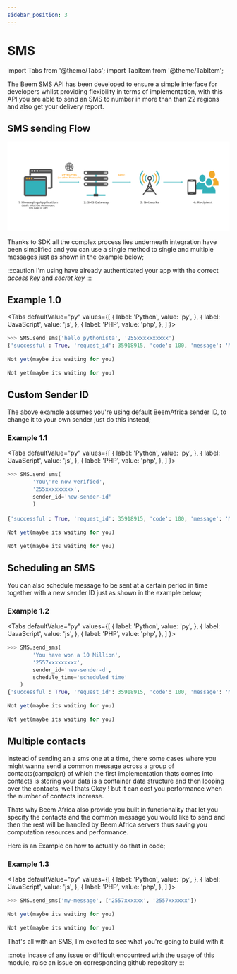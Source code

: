 ```yaml
---
sidebar_position: 3
---
```



# SMS

import Tabs from '@theme/Tabs';
import TabItem from '@theme/TabItem';


The Beem SMS API has been developed to ensure a simple interface for developers whilst providing flexibility in terms of implementation, with this API you are able to send an SMS to number in more than than 22 regions and also get your delivery report.


## SMS sending Flow 

![](SMS-Infographic.png)


Thanks to SDK all the complex process lies underneath integration have been simplified and you can use a single method to single and multiple messages just as shown in the example below;

:::caution
I'm using have already authenticated your app with the correct *access key* and *secret key*
:::

## Example 1.0

<Tabs
  defaultValue="py"
  values={[
    { label: 'Python', value: 'py', },
    { label: 'JavaScript', value: 'js', },
    { label: 'PHP', value: 'php', },
  ]
}>

<TabItem value="py">

```py
>>> SMS.send_sms('hello pythonista', '255xxxxxxxxxx')
{'successful': True, 'request_id': 35918915, 'code': 100, 'message': 'Message Submitted Successfully', 'valid': 1, 'invalid': 0, 'duplicates': 0}
```

</TabItem>

<TabItem value="js">

```js
Not yet(maybe its waiting for you)
```

</TabItem>
<TabItem value="php">

```php
Not yet(maybe its waiting for you)
```

</TabItem>
</Tabs>


## Custom Sender ID

The above example assumes  you're using default BeemAfrica sender ID,  to change it to your own sender just do this instead;

### Example 1.1

<Tabs
  defaultValue="py"
  values={[
    { label: 'Python', value: 'py', },
    { label: 'JavaScript', value: 'js', },
    { label: 'PHP', value: 'php', },
  ]
}>

<TabItem value="py">

```py
>>> SMS.send_sms(
        'You\'re now verified',
        '255xxxxxxxxx', 
        sender_id='new-sender-id'
        )

{'successful': True, 'request_id': 35918915, 'code': 100, 'message': 'Message Submitted Successfully', 'valid': 1, 'invalid': 0, 'duplicates': 0}
```

</TabItem>

<TabItem value="js">

```js
Not yet(maybe its waiting for you)
```

</TabItem>
<TabItem value="php">

```php
Not yet(maybe its waiting for you)
```

</TabItem>
</Tabs>

## Scheduling an SMS

You can also schedule message to be sent at a certain period  in time together with a new sender ID just as shown in the example below;


### Example 1.2

<Tabs
  defaultValue="py"
  values={[
    { label: 'Python', value: 'py', },
    { label: 'JavaScript', value: 'js', },
    { label: 'PHP', value: 'php', },
  ]
}>

<TabItem value="py">

```py
>>> SMS.send_sms(
        'You have won a 10 Million', 
        '2557xxxxxxxxx', 
        sender_id='new-sender-d', 
        schedule_time='scheduled time'
    )
{'successful': True, 'request_id': 35918915, 'code': 100, 'message': 'Message Submitted Successfully', 'valid': 1, 'invalid': 0, 'duplicates': 0}
```

</TabItem>

<TabItem value="js">

```js
Not yet(maybe its waiting for you)
```

</TabItem>
<TabItem value="php">

```php
Not yet(maybe its waiting for you)
```

</TabItem>
</Tabs>

## Multiple contacts

Instead of sending an a sms one at a time, there some cases where you might wanna send a common message across a group of contacts(campaign) of which the first implementation thats comes into contacts is storing your data is a container data structure and then looping over the contacts, well thats Okay ! but it can cost you performance when the number of contacts increase.

Thats why Beem Africa also provide you built in functionality that let you specify the contacts and the common message you would like to send and then the rest will be handled by Beem Africa servers thus saving you computation resources and performance.

Here is an Example on how to actually do that in code;

### Example 1.3


<Tabs
  defaultValue="py"
  values={[
    { label: 'Python', value: 'py', },
    { label: 'JavaScript', value: 'js', },
    { label: 'PHP', value: 'php', },
  ]
}>

<TabItem value="py">

```py
>>> SMS.send_sms('my-message', ['2557xxxxxx', '2557xxxxxx'])
```

</TabItem>

<TabItem value="js">

```js
Not yet(maybe its waiting for you)
```

</TabItem>
<TabItem value="php">

```php
Not yet(maybe its waiting for you)
```

</TabItem>
</Tabs>

That's all with an SMS, I'm excited to see what you're going to build with it

:::note
incase of any issue or difficult encountred with the usage of this module, raise an issue on corresponding github repository 
:::